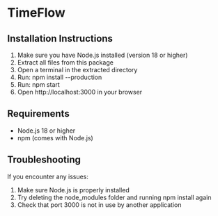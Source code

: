 # TimeFlow

## Installation Instructions

1. Make sure you have Node.js installed (version 18 or higher)
2. Extract all files from this package
3. Open a terminal in the extracted directory
4. Run: npm install --production
5. Run: npm start
6. Open http://localhost:3000 in your browser

## Requirements
- Node.js 18 or higher
- npm (comes with Node.js)

## Troubleshooting
If you encounter any issues:
1. Make sure Node.js is properly installed
2. Try deleting the node_modules folder and running npm install again
3. Check that port 3000 is not in use by another application
